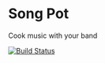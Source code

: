 # Song Pot

Cook music with your band

[![Build Status](https://travis-ci.org/singularities/song-pot.svg?branch=master)](https://travis-ci.org/singularities/song-pot)
